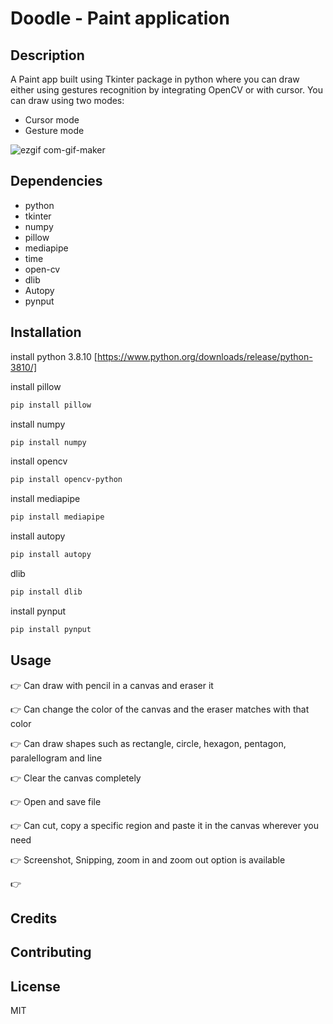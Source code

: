 # Doodle - Paint application

## Description
A Paint app built using Tkinter package in python where you can draw either using gestures recognition by integrating OpenCV or with cursor.
You can draw using two modes:
- Cursor mode
- Gesture mode

![ezgif com-gif-maker](https://user-images.githubusercontent.com/80261018/123977612-c4a34900-d9dc-11eb-8c71-202ad3aab24b.gif)


## Dependencies
- python
- tkinter
- numpy
- pillow
- mediapipe
- time
- open-cv
- dlib
- Autopy
- pynput

## Installation
install python 3.8.10
[https://www.python.org/downloads/release/python-3810/]

install pillow
```sh
pip install pillow
```
install numpy
```sh
pip install numpy
```
install opencv
```sh
pip install opencv-python
```
install mediapipe
```sh
pip install mediapipe
```
install autopy
```sh
pip install autopy
```
dlib
```sh
pip install dlib
```
install pynput
```sh
pip install pynput
```


## Usage

👉 Can draw with pencil in a canvas and eraser it

👉 Can change the color of the canvas and the eraser matches with that color

👉 Can draw shapes such as rectangle, circle, hexagon, pentagon, paralellogram and line

👉 Clear the canvas completely

👉 Open and save file

👉 Can cut, copy a specific region and paste it in the canvas wherever you need

👉 Screenshot, Snipping, zoom in and zoom out option is available

👉 



## Credits

## Contributing

## License

MIT

